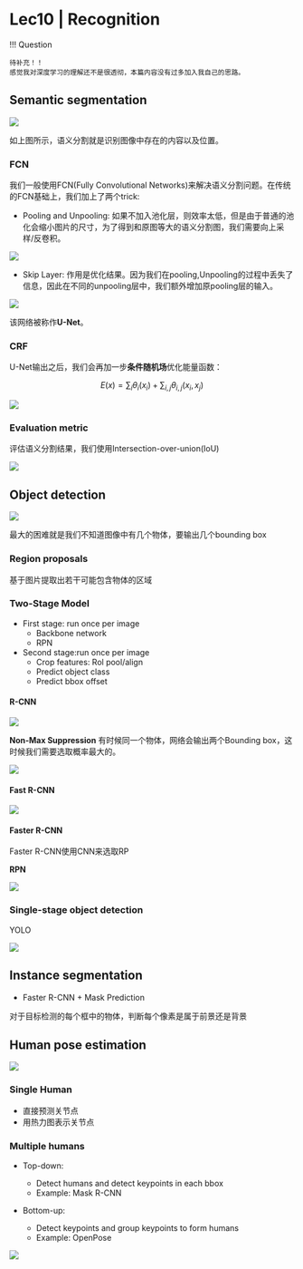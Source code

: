# Lec10 | Recognition

!!! Question

    待补充！！
    感觉我对深度学习的理解还不是很透彻，本篇内容没有过多加入我自己的思路。

## Semantic segmentation

![](image/10.1.png)

如上图所示，语义分割就是识别图像中存在的内容以及位置。

### FCN

我们一般使用FCN(Fully Convolutional Networks)来解决语义分割问题。在传统的FCN基础上，我们加上了两个trick:

- Pooling and Unpooling: 如果不加入池化层，则效率太低，但是由于普通的池化会缩小图片的尺寸，为了得到和原图等大的语义分割图，我们需要向上采样/反卷积。

![](image/10.2.png)

- Skip Layer: 作用是优化结果。因为我们在pooling,Unpooling的过程中丢失了信息，因此在不同的unpooling层中，我们额外增加原pooling层的输入。

![](image/10.3.png)

该网络被称作**U-Net**。

### CRF

U-Net输出之后，我们会再加一步**条件随机场**优化能量函数：

$$
E(x)=\sum_i \theta_i(x_i)+\sum_{i,j}\theta_{i,j}(x_i,x_j)
$$

![](image/10.4.png)

### Evaluation metric

评估语义分割结果，我们使用Intersection-over-union(IoU)

![](image/10.5.png)


## Object detection

![](image/10.6.png)

最大的困难就是我们不知道图像中有几个物体，要输出几个bounding box

### Region proposals

基于图片提取出若干可能包含物体的区域

### Two-Stage Model

- First stage: run once per image
    - Backbone network
    - RPN
- Second stage:run once per image
    - Crop features: Rol pool/align
    - Predict object class
    - Predict bbox offset


#### R-CNN

![](image/10.7.png)

**Non-Max Suppression**
有时候同一个物体，网络会输出两个Bounding box，这时候我们需要选取概率最大的。

![](image/10.8.png)

#### Fast R-CNN

![](image/10.9.png)

#### Faster R-CNN

Faster R-CNN使用CNN来选取RP

**RPN**

![](image/10.10.png)


### Single-stage object detection

YOLO

![](image/10.11.png)


## Instance segmentation

- Faster R-CNN + Mask Prediction


对于目标检测的每个框中的物体，判断每个像素是属于前景还是背景

## Human pose estimation

![](image/10.12.png)

### Single Human

- 直接预测关节点
- 用热力图表示关节点

### Multiple humans

- Top-down:
    - Detect humans and detect keypoints in each bbox
    - Example: Mask R-CNN

- Bottom-up:
    - Detect keypoints and group keypoints to form humans
    - Example: OpenPose


![](image/10.13.png)

